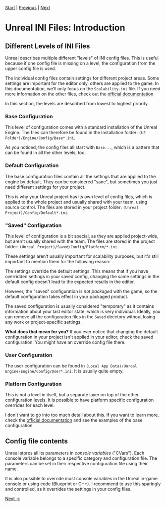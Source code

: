 [Start](../Index.md) | [Previous](../Scalability-in-Unreal.md) | [Next](Scalability-in-depth.md)

# Unreal INI Files: Introduction

## Different Levels of INI Files

Unreal describes multiple different "levels" of INI config files.
This is useful because if one config file is missing on a level, the configuration from the upper config file is used.

The individual config files contain settings for different project areas.
Some settings are important for the editor only, others are applied to the game.
In this documentation, we'll only focus on the `Scalability.ini` file.
If you need more information on the other files, check out the [official documentation](https://dev.epicgames.com/documentation/en-us/unreal-engine/configuration-files-in-unreal-engine).

In this section, the levels are described from lowest to highest priority.

### Base Configuration

This level of configuration comes with a standard installation of the Unreal Engine.
The files can therefore be found in the Installation folder: `(UE Folder)/Engine/Config/Base*.ini`.

As you noticed, the config files all start with `Base...`, which is a pattern that can be found in all the other levels, too.

### Default Configuration

The base configuration files contain all the settings that are applied to the engine by default.
They can be considered "sane", but sometimes you just need different settings for your project.

This is why your Unreal project has its own level of config files, which is applied to the whole project and usually shared with your team, using source control.
The files are stored in your project folder: `(Unreal Project)/Config/Default*.ini`.

### "Saved" Configuration

This level of configuration is a bit special, as they are applied project-wide, but aren't usually shared with the team.
The files are stored in the project folder: `(Unreal Project)/Saved/Config/Platform/*.ini`.

These settings aren't usually important for scalability purposes, but it's still important to mention them for the following reason:

The settings override the default settings.
This means that if you have overridden settings in your saved config, changing the same settings in the default config doesn't lead to the expected results in the editor.

However, the "saved" configuration is _not packaged_ with the game, so the default configuration takes effect in your packaged product.

The saved configuration is usually considered "temporary" as it contains information about your last editor state, which is very individual.
Ideally, you can remove all the configuration files in the `Saved` directory without losing any work or project-specific settings.

**What does that mean for you?**
If you ever notice that changing the default configuration in your project isn't applied in your editor, check the saved configuration.
You might have an override config file there.

### User Configuration

The user configuration can be found in `(Local App Data)/Unreal Engine/Engine/Config/User*.ini`.
It is usually quite empty.

### Platform Configuration

This is not a level in itself, but a separate layer on top of the other configuration levels.
It is possible to have platform specific configuration overrides for each level.

I don't want to go into too much detail about this.
If you want to learn more, check the [official documentation](https://dev.epicgames.com/documentation/en-us/unreal-engine/configuration-files-in-unreal-engine) and see the examples of the base configuration.

## Config file contents

Unreal stores all its parameters in _console variables_ ("CVars").
Each console variable belongs to a specific category and configuration file.
The parameters can be set in their respective configuration file using their name.

It is also possible to override most console variables in the Unreal in-game console or using code (Blueprint or C++).
I recommend to use this sparingly and controlled, as it overrides the settings in your config files.

[Next &rarr;](Scalability-in-depth.md)